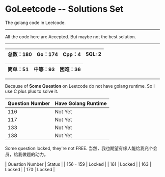 # GoLeetcode -- Solutions Set
The golang code in Leetcode.

-----

All the code here are Accepted. But maybe not the best solution.

-----

| 总数：180 | Go：174 | Cpp：4 | SQL: 2 |
| -------- | ------ | ------ | ------ |

| 简单：51 | 中等：93 | 困难：36 |
| ------- | ------- | ------- |

-----

Because of **Some Question** on Leetcode do not have golang runtime. So I use C plus plus to solve it.

| Question Number | Have Golang Runtime |
| --------------- | ------------------- |
| 116 | Not Yet |
| 117 | Not Yet |
| 133 | Not Yet |
| 138 | Not Yet |

Some question locked, they're not FREE.
当然，我也期望有缘人能给我充个会员，给我做题的动力。

| Question Number | Status |
| 156 - 159 | Locked |
| 161 | Locked |
| 163 | Locked |
| 170 | Locked |
